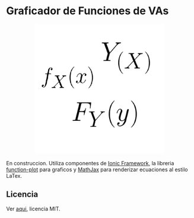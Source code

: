 # Graficador de Funciones de VAs
<p align="center">
<img width=350 src="./media/equations.png"></img>
</p>

En construccion. Utiliza componentes de [Ionic Framework](https://ionicframework.com/), la libreria [function-plot](https://mauriciopoppe.github.io/function-plot/) para graficos y [MathJax](https://www.mathjax.org/) para renderizar ecuaciones al estilo LaTex.

## Licencia
Ver [aqui](https://github.com/Franco-Giordano/graph-test/blob/master/LICENSE.txt), licencia MIT.
